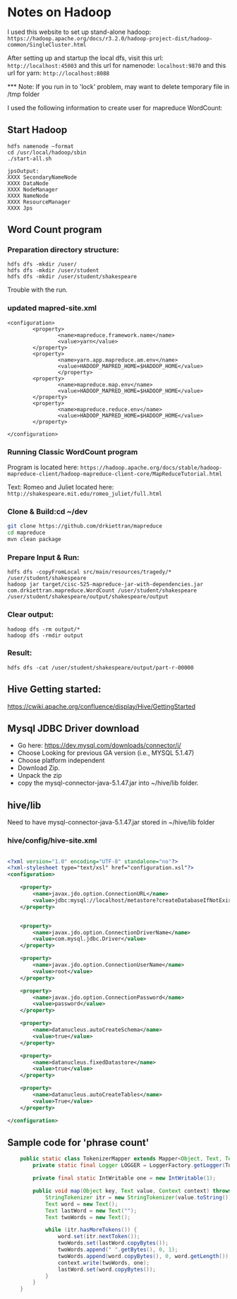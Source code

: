 # Notes on Hadoop
I used this website to set up stand-alone hadoop: 
`https://hadoop.apache.org/docs/r3.2.0/hadoop-project-dist/hadoop-common/SingleCluster.html`

After setting up and startup the local dfs, visit this url:
`http://localhost:45003` and this url for namenode: 
`localhost:9870` and this url for yarn: 
`http://localhost:8088` 

*** Note: If you run in to 'lock' problem, may want to delete temporary file in /tmp folder

I used the following information to create user for mapreduce WordCount:

## Start Hadoop

```
hdfs namenode –format
cd /usr/local/hadoop/sbin
./start-all.sh

jpsOutput:
XXXX SecondaryNameNode
XXXX DataNode
XXXX NodeManager
XXXX NameNode
XXXX ResourceManager
XXXX Jps
```

## Word Count program

### Preparation directory structure:
```
hdfs dfs -mkdir /user/
hdfs dfs -mkdir /user/student
hdfs dfs -mkdir /user/student/shakespeare

```

Trouble with the run.

### updated mapred-site.xml
```
<configuration>
        <property>
                <name>mapreduce.framework.name</name>
                <value>yarn</value>
        </property>
        <property>
                <name>yarn.app.mapreduce.am.env</name>
                <value>HADOOP_MAPRED_HOME=$HADOOP_HOME</value>
                </property>
        <property>
                <name>mapreduce.map.env</name>
                <value>HADOOP_MAPRED_HOME=$HADOOP_HOME</value>
        </property>
        <property>
                <name>mapreduce.reduce.env</name>
                <value>HADOOP_MAPRED_HOME=$HADOOP_HOME</value>
        </property>

</configuration>

```

### Running Classic WordCount program

Program is located here: `https://hadoop.apache.org/docs/stable/hadoop-mapreduce-client/hadoop-mapreduce-client-core/MapReduceTutorial.html`

Text: Romeo and Juliet located here: `http://shakespeare.mit.edu/romeo_juliet/full.html`

### Clone & Build:cd ~/dev
```bash
git clone https://github.com/drkiettran/mapreduce
cd mapreduce
mvn clean package
```

### Prepare Input & Run:
```
hdfs dfs -copyFromLocal src/main/resources/tragedy/* /user/student/shakespeare
hadoop jar target/cisc-525-mapreduce-jar-with-dependencies.jar com.drkiettran.mapreduce.WordCount /user/student/shakespeare /user/student/shakespeare/output/shakespeare/output
```

### Clear output:
```
hadoop dfs -rm output/*
hadoop dfs -rmdir output
```

### Result:
```
hdfs dfs -cat /user/student/shakespeare/output/part-r-00000 

```

## Hive Getting started:

https://cwiki.apache.org/confluence/display/Hive/GettingStarted

## Mysql JDBC Driver download

- Go here: https://dev.mysql.com/downloads/connector/j/
- Choose Looking for previous GA version (i.e., MYSQL 5.1.47)
- Choose platform independent
- Download Zip.
- Unpack the zip
- copy the mysql-connector-java-5.1.47.jar into ~/hive/lib folder.

## hive/lib
Need to have mysql-connector-java-5.1.47.jar stored in ~/hive/lib folder

### hive/config/hive-site.xml

``` xml

<?xml version="1.0" encoding="UTF-8" standalone="no"?>
<?xml-stylesheet type="text/xsl" href="configuration.xsl"?>
<configuration>

	<property>
  		<name>javax.jdo.option.ConnectionURL</name>
  		<value>jdbc:mysql://localhost/metastore?createDatabaseIfNotExist=true</value>
	</property>


	<property>
  		<name>javax.jdo.option.ConnectionDriverName</name>
  		<value>com.mysql.jdbc.Driver</value>
	</property>

	<property>
  		<name>javax.jdo.option.ConnectionUserName</name>
  		<value>root</value>
	</property>

	<property>
  		<name>javax.jdo.option.ConnectionPassword</name>
  		<value>password</value>
	</property>

	<property>
  		<name>datanucleus.autoCreateSchema</name>
  		<value>true</value>
	</property>

	<property>
  		<name>datanucleus.fixedDatastore</name>
  		<value>true</value>
	</property>

	<property>
 		<name>datanucleus.autoCreateTables</name>
 		<value>True</value>
 	</property>

</configuration>
```
## Sample code for 'phrase count'

```java
	public static class TokenizerMapper extends Mapper<Object, Text, Text, IntWritable> {
		private static final Logger LOGGER = LoggerFactory.getLogger(TokenizerMapper.class);

		private final static IntWritable one = new IntWritable(1);

		public void map(Object key, Text value, Context context) throws IOException, InterruptedException {
			StringTokenizer itr = new StringTokenizer(value.toString());
			Text word = new Text();
			Text lastWord = new Text("");
			Text twoWords = new Text();

			while (itr.hasMoreTokens()) {
				word.set(itr.nextToken());
				twoWords.set(lastWord.copyBytes());
				twoWords.append(" ".getBytes(), 0, 1);
				twoWords.append(word.copyBytes(), 0, word.getLength());
				context.write(twoWords, one);
				lastWord.set(word.copyBytes());
			}
		}
	}

```